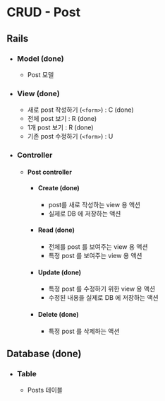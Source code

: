 # CRUD - Post
## Rails

* ### Model (done)
    * Post 모델

* ### View (done)
    * 새로 post 작성하기 (`<form>`) : C (done)
    * 전체 post 보기 : R (done)
    * 1개 post 보기 : R (done)
    * 기존 post 수정하기 (`<form>`) : U

* ### Controller
    * #### Post controller
        * #### Create (done)
            * post를 새로 작성하는 view 용 액션
            * 실제로 DB 에 저장하는 액션
        * #### Read (done)
            * 전체를 post 를 보여주는 view 용 액션
            * 특정 post 를 보여주는 view 용 액션
        * #### Update (done)
            * 특정 post 를 수정하기 위한 view 용 액션
            * 수정된 내용을 실제로 DB 에 저장하는 액션
        * #### Delete (done)
            * 특정 post 를 삭제하는 액션


## Database (done)
* ### Table
    * Posts 테이블
